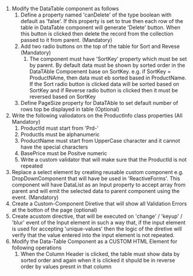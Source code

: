 1. Modify the DataTable component as follows
   1. Define a property named 'canDelete' of the type boolean with default as 'false'. If this property is set to true then each row of the table in DataTable component will generate 'Delete' button. When this button is clicked then delete the record from the collection passed to it from parent. (Mandatory)
   2. Add two radio buttons on the top of the table for Sort and Revese (Mandatory)
      1. The component must have 'SortKey' property which must be set by parent. By default data must be shown by sorted order in the DataTAble Compoenent base on SortKey. e.g. if SortKey = ProductNAme, then data must eb sorted based in ProductName. If the Sort radio button is clicked data will be sorted based on SortKey and if Reverse radio button is clicked then it must be reversed based on SortKey  
   3. Define PageSize property for DataTAble to set default number of rows top be displayed in table (Optional)
2. Write the following valiodators on the ProductInfo class properties (All Mandatory)
   1. ProductId must start from 'Prd-'
   2. ProductIs must be alphanumeric
   3. ProductName must start from UpperCase character and it cannot have the special characters
   4. BasePrice must be Positve numeric
   5. Write a custom validator that will make sure that the ProductId is not repeated 
3. Replace a select element by creating reusable custom component e.g. DropDownComponent that will have be used in 'ReactiveForms'. This component will have  DataList as an Input property to accept array from parent and will emit the selected data to parent component using the event.  (Mandatory)
4. Create a Custom-Component Diretive that will show all Validation Errors at the botton of the page (optional)
5. Create acustom directive, that will be executed on 'change' / 'keyup' / 'blur' event of the Input element in such a way that, if the input element is used for accepting 'unique-values' then the logic of the diretive will verify that the value entered into the input element is not repeated.  
6. Modify the Data-Table Component as a CUSTOM HTML Element for following operations
   1. When the Column Header is clicked, the table must show data by sorted order and again when it is clicked it shpuld be in reverse order by values presnt in that column 



